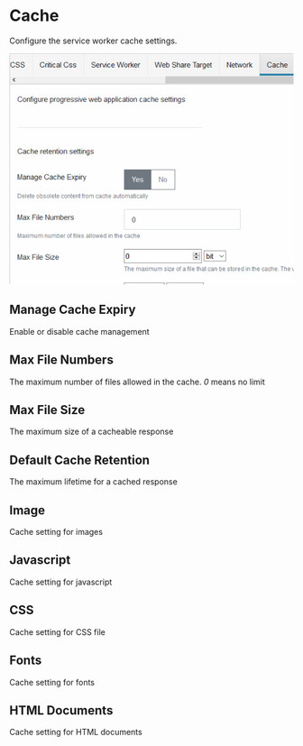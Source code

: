 # Cache

Configure the service worker cache settings.

![Cache settings](./img/cache-settings.PNG)

## Manage Cache Expiry

Enable or disable cache management

## Max File Numbers

The maximum number of files allowed in the cache. _0_ means no limit

## Max File Size

The maximum size of a cacheable response

## Default Cache Retention

The maximum lifetime for a cached response

## Image

Cache setting for images

## Javascript

Cache setting for javascript

## CSS

Cache setting for CSS file

## Fonts

Cache setting for fonts

## HTML Documents

Cache setting for HTML documents

